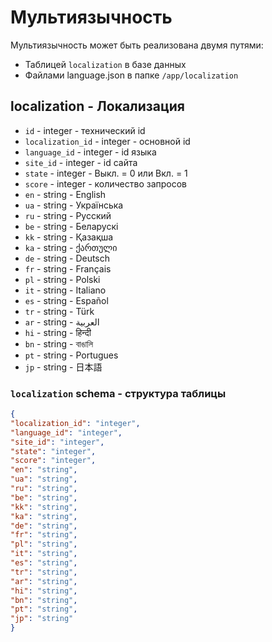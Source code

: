 # Мультиязычность
Мультиязычность может быть реализована двумя путями:
- Таблицей `localization` в базе данных
- Файлами language.json в папке `/app/localization`

## localization - Локализация
- `id` - integer - технический id
- `localization_id` - integer - основной id
- `language_id` - integer - id языка
- `site_id` - integer - id сайта
- `state` - integer - Выкл. = 0 или Вкл. = 1
- `score` - integer - количество запросов
- `en` - string - English
- `ua` - string - Українська
- `ru` - string - Русский
- `be` - string - Беларускі
- `kk` - string - Қазақша
- `ka` - string - ქართული
- `de` - string - Deutsch
- `fr` - string - Français
- `pl` - string - Polski
- `it` - string - Italiano
- `es` - string - Español
- `tr` - string - Türk
- `ar` - string - العربية
- `hi` - string - हिन्दी
- `bn` - string - বাঙালি
- `pt` - string - Portugues
- `jp` - string - 日本語
 
### `localization` schema - структура таблицы
```json
{
"localization_id": "integer",
"language_id": "integer",
"site_id": "integer",
"state": "integer",
"score": "integer",
"en": "string",
"ua": "string",
"ru": "string",
"be": "string",
"kk": "string",
"ka": "string",
"de": "string",
"fr": "string",
"pl": "string",
"it": "string",
"es": "string",
"tr": "string",
"ar": "string",
"hi": "string",
"bn": "string",
"pt": "string",
"jp": "string"
}
```
 
